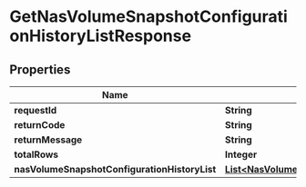 
# GetNasVolumeSnapshotConfigurationHistoryListResponse

## Properties
Name | Type | Description | Notes
------------ | ------------- | ------------- | -------------
**requestId** | **String** |  |  [optional]
**returnCode** | **String** |  |  [optional]
**returnMessage** | **String** |  |  [optional]
**totalRows** | **Integer** |  |  [optional]
**nasVolumeSnapshotConfigurationHistoryList** | [**List&lt;NasVolumeSnapshotConfigurationHistory&gt;**](NasVolumeSnapshotConfigurationHistory.md) |  |  [optional]



